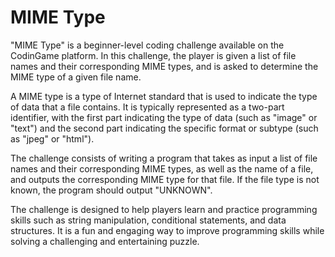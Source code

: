 # MIME Type

"MIME Type" is a beginner-level coding challenge available on the CodinGame platform. In this challenge, the player is given a list of file names and their corresponding MIME types, and is asked to determine the MIME type of a given file name.

A MIME type is a type of Internet standard that is used to indicate the type of data that a file contains. It is typically represented as a two-part identifier, with the first part indicating the type of data (such as "image" or "text") and the second part indicating the specific format or subtype (such as "jpeg" or "html").

The challenge consists of writing a program that takes as input a list of file names and their corresponding MIME types, as well as the name of a file, and outputs the corresponding MIME type for that file. If the file type is not known, the program should output "UNKNOWN".

The challenge is designed to help players learn and practice programming skills such as string manipulation, conditional statements, and data structures. It is a fun and engaging way to improve programming skills while solving a challenging and entertaining puzzle.
